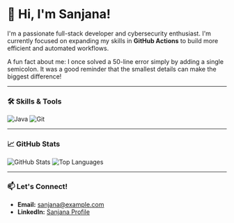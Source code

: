 # 👋 Hi, I'm Sanjana!

I'm a passionate full-stack developer and cybersecurity enthusiast. I'm currently focused on expanding my skills in **GitHub Actions** to build more efficient and automated workflows.

A fun fact about me: I once solved a 50-line error simply by adding a single semicolon. It was a good reminder that the smallest details can make the biggest difference!

---

### 🛠️ Skills & Tools

![Java](https://img.shields.io/badge/Java-ED8B00?style=for-the-badge&logo=java&logoColor=white)
![Git](https://img.shields.io/badge/Git-F05032?style=for-the-badge&logo=git&logoColor=white)

---

### 📈 GitHub Stats

![GitHub Stats](https://github-readme-stats.vercel.app/api?username=renukacsit&show_icons=true&theme=radical)
![Top Languages](https://github-readme-stats.vercel.app/api/top-langs/?username=renukacsit&layout=compact)

---

### 📫 Let's Connect!

* **Email:** sanjana@example.com
* **LinkedIn:** [Sanjana Profile](https://linkedin.com/in/Sanjana-example)
